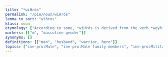 ```yaml
---
title: "*wiHrós"
permalink: "/pie/noun/wiHrós"
lemma_to_sort: "wihros"
klass: noun
etymology: ["According to some, *wiHrós is derived from the verb *weyh₁- (“to hunt”) (cf. Sanskrit वेति (véti), Lithuanian výti etc.), which would render the reconstruction as *wih₁rós, with *h₁ at the place of otherwise unreconstructable laryngeal *H, and the original meaning of \"hunter\"."]
markers: [["m", "masculine gender"]]
synonyms: []
definitions: [["man", "husband", "warrior, hero"]]
topics: ["ine-pro:Male", "ine-pro:Male family members", "ine-pro:Military", "ine-pro:People"]
---
```

